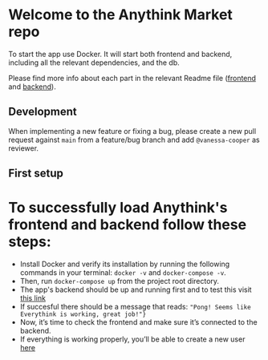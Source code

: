 # Welcome to the Anythink Market repo

To start the app use Docker. It will start both frontend and backend, including all the relevant dependencies, and the db.

Please find more info about each part in the relevant Readme file ([frontend](frontend/readme.md) and [backend](backend/README.md)).

## Development

When implementing a new feature or fixing a bug, please create a new pull request against `main` from a feature/bug branch and add `@vanessa-cooper` as reviewer.

## First setup
# To successfully load Anythink's frontend and backend follow these steps:
- Install Docker and verify its installation by running the following commands in your terminal: `docker -v` and `docker-compose -v`.
- Then, run `docker-compose up` from the project root directory.
- The app's backend should be up and running first and to test this visit [this link](http://localhost:3000/api/ping)
- If succesful there should be a message that reads: `"Pong! Seems like Everythink is working, great job!"}`
- Now, it’s time to check the frontend and make sure it’s connected to the backend.
- If everything is working properly, you’ll be able to create a new user [here](http://localhost:3001/register)
